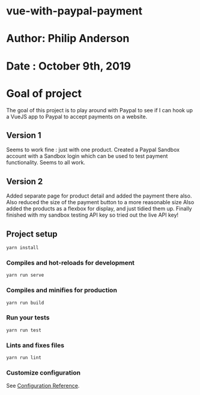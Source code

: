# vue-with-paypal-payment

# Author: Philip Anderson
# Date : October 9th, 2019
# Goal of project 
The goal of this project is to play around with Paypal to see if I can hook up a VueJS app to Paypal to accept payments on a website.

## Version 1

Seems to work fine : just with one product.
Created a Paypal Sandbox account with a Sandbox login which can be used to test payment functionality.
Seems to all work.

## Version 2

Added separate page for product detail and added the payment there also.
Also reduced the size of the payment button to a more reasonable size
Also added the products as a flexbox for display, and just tidied them up.
Finally finished with my sandbox testing API key so tried out the live API key!

## Project setup
```
yarn install
```

### Compiles and hot-reloads for development
```
yarn run serve
```

### Compiles and minifies for production
```
yarn run build
```

### Run your tests
```
yarn run test
```

### Lints and fixes files
```
yarn run lint
```

### Customize configuration
See [Configuration Reference](https://cli.vuejs.org/config/).
